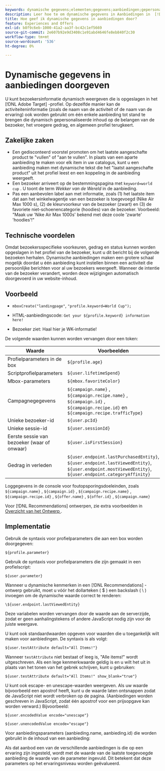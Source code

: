 ```yaml
---
keywords: dynamische gegevens;elementen;gegevens;aanbiedingen;gepersonaliseerde aanbiedingen;persoonlijke aanbiedingen;symbolische vervanging
description: Leer hoe te om dynamische gegevens in Aanbiedingen in  [!DNL Adobe Target] over te gaan.
title: Hoe geef ik dynamische gegevens in aanbiedingen door?
feature: Experiences and Offers
exl-id: b8f9c6eb-1000-41a2-aa3f-bc42c1ef5669
source-git-commit: 2e607b92e9d3408c1e91abd4646fe8eb840f2c30
workflow-type: tm+mt
source-wordcount: '536'
ht-degree: 0%

---
```


# Dynamische gegevens in aanbiedingen doorgeven

U kunt bezoekersinformatie dynamisch weergeven die is opgeslagen in het [!DNL Adobe Target] -profiel. Op dezelfde manier kan de activiteiteninformatie (zoals de naam van de activiteit of de naam van de ervaring) ook worden gebruikt om één enkele aanbieding tot stand te brengen die dynamisch gepersonaliseerde inhoud op de belangen van de bezoeker, het vroegere gedrag, en algemeen profiel terugkeert.

## Zakelijke zaken

* Een gedisconteerd voorstel promoten om het laatste aangeschafte product te &quot;vullen&quot; of &quot;aan te vullen&quot;. In plaats van een aparte aanbieding te maken voor elk item in uw catalogus, kunt u een aanbieding maken met dynamische tekst die het &quot;laatst aangeschafte product&quot; uit het profiel leest en een koppeling in de aanbieding weergeeft.
* Een bezoeker arriveert op de bestemmingspagina met `keyword=world` `cup` . U toont de term *Wekker van de Wereld* in de aanbieding.
* Pas een aanbevolen label aan met informatie, zoals (1) het laatste item dat aan het winkelwagentje van een bezoeker is toegevoegd (Nike Air Max 1000 s), (2) de kleurvoorkeur van de bezoeker (zwart) en (3) de favoriete niet-schoenencategorie (hoodies) van de bezoeker. Voorbeeld: &quot;Maak uw &#39;Nike Air Max 1000s&#39; bekend met deze coole &#39;zwarte&#39; &#39;hoodies&#39;!&quot;

## Technische voordelen

Omdat bezoekersspecifieke voorkeuren, gedrag en status kunnen worden opgeslagen in het profiel van de bezoeker, kunt u dit bericht bij de volgende bezoeken herhalen. Dynamische aanbiedingen maken een grotere schaal mogelijk doordat u één aanbieding kunt instellen binnen een activiteit die persoonlijke berichten voor al uw bezoekers weergeeft. Wanneer de intentie van de bezoeker verandert, worden deze wijzigingen automatisch doorgevoerd in uw website-inhoud.

## Voorbeeld

* `mboxCreate("landingpage"`, `"profile.keyword=World Cup");`

* HTML-aanbiedingscode: `Get your ${profile.keyword} information here!`
* Bezoeker ziet: Haal hier je WK-informatie!

De volgende waarden kunnen worden vervangen door een token:

| Waarde | Voorbeelden |
|--- |--- |
| Profielparameters in de box | `${profile.age}` |
| Scriptprofielparameters | `${user.lifetimeSpend}` |
| Mbox-parameters | `${mbox.favoriteColor}` |
| Campagnegegevens | `${campaign.name}` , `${campaign.recipe.name}` , `${campaign.id}` , `${campaign.recipe.id}` en `${campaign.recipe.trafficType}` |
| Unieke bezoeker-id | `${user.pcId}` |
| Unieke sessie-id | `${user.sessionId}` |
| Eerste sessie van bezoeker (waar of onwaar) | `${user.isFirstSession}` |
| Gedrag in verleden | `${user.endpoint.lastPurchasedEntity}`, `${user.endpoint.lastViewedEntity}`, `${user.endpoint.mostViewedEntity}`, `${user.endpoint.categoryAffinity}` |

Loggegevens in de console voor foutopsporingsdoeleinden, zoals `${campaign.name}` , `${campaign.id}` , `${campaign.recipe.name}` , `${campaign.recipe.id}` , `${offer.name}` , `${offer.id}` , `${campaign.name}`

Voor [!DNL Recommendations] ontwerpen, zie extra voorbeelden in [&#x200B; Overzicht van het Ontwerp &#x200B;](/help/main/c-recommendations/c-design-overview/design-overview.md).

## Implementatie

Gebruik de syntaxis voor profielparameters die aan een box worden doorgegeven:

`${profile.parameter}`

Gebruik de syntaxis voor profielparameters die zijn gemaakt in een profielscript:

`${user.parameter}`

Wanneer u dynamische kenmerken in een [!DNL Recommendations] -ontwerp gebruikt, moet u vóór het dollarteken ( $ ) een backslash ( \ ) invoegen om de dynamische waarde correct te renderen:

`\${user.endpoint.lastViewedEntity}`

Deze variabelen worden vervangen door de waarde aan de serverzijde, zodat er geen aanhalingstekens of andere JavaScript nodig zijn voor de juiste weergave.

U kunt ook standaardwaarden opgeven voor waarden die u toegankelijk wilt maken voor aanbiedingen. De syntaxis is als volgt:

`${user.testAttribute default="All Items!"}`

Wanneer `testAttribute` niet bestaat of leeg is, &quot;Alle items!&quot; wordt uitgeschreven. Als een lege kenmerkwaarde geldig is en u wilt het uit in plaats van het tonen van het gebrek schrijven, kunt u gebruiken:

`${user.testAttribute default="All Items!" show_blank="true"}`

U kunt ook escape- en unescape-waarden weergeven. Als uw waarde bijvoorbeeld een apostrof heeft, kunt u de waarde laten ontsnappen zodat de JavaScript niet wordt verbroken op de pagina. (Aanbiedingen worden geschreven in JavaScript, zodat één apostrof voor een prijsopgave kan worden verward.) Bijvoorbeeld:

`${user.encodedValue encode="unescape"}`

`${user.unencodedValue encode="escape"}`

Voor aanbiedingsparameters (aanbieding.name, aanbieding.id) die worden gebruikt in de inhoud van een aanbieding:

Als dat aanbod een van de verschillende aanbiedingen is die op een ervaring zijn ingesteld, wordt met de waarde van de laatste toegevoegde aanbieding de waarde van de parameter ingevuld. Dit betekent dat deze parameters op het ervaringsniveau worden geëvalueerd.
